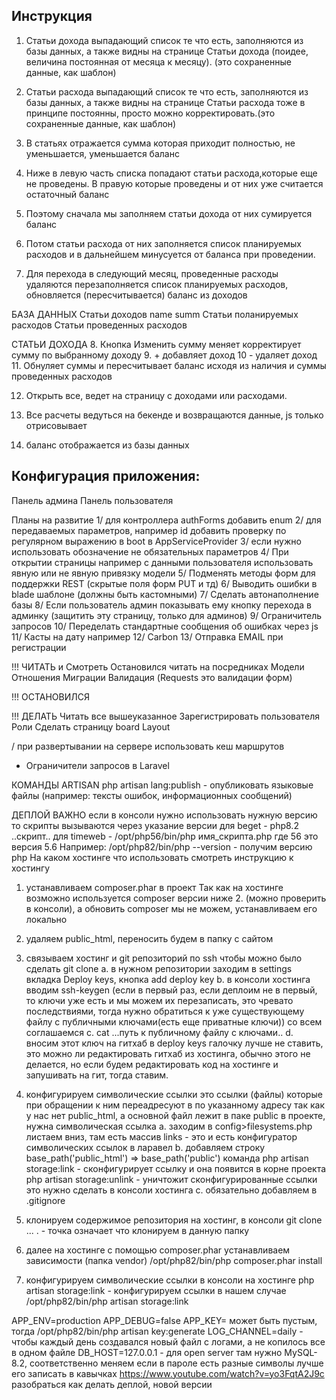 ## Инструкция
1. Статьи дохода выпадающий список те что есть, заполняются из базы данных, а также видны на странице Статьи дохода 
(поидее, величина постоянная от месяца к месяцу). (это сохраненные данные, как шаблон)
2. Статьи расхода выпадающий список те что есть, заполняются из базы данных, а также видны на странице Статьи расхода
тоже в принципе постоянны, просто можно корректировать.(это сохраненные данные, как шаблон)
3. В статьях отражается сумма которая приходит полностью, не уменьшается, уменьшается баланс

4. Ниже в левую часть списка попадают статьи расхода,которые еще не проведены.
В правую которые проведены и от них уже считается остаточный баланс

5. Поэтому сначала мы заполняем статьи дохода от них сумируется баланс
6. Потом статьи расхода от них заполняется список планируемых расходов и в дальнейшем минусуется от баланса при проведении.

7. Для перехода в следующий месяц, проведенные расходы удаляются перезаполняется список планируемых расходов, обновляется (пересчитывается) баланс из доходов

БАЗА ДАННЫХ
Статьи доходов name summ
Статьи поланируемых расходов
Статьи проведенных расходов

СТАТЬИ ДОХОДА
8. Кнопка Изменить сумму меняет корректирует сумму по выбранному доходу
9. + добавляет доход
10 - удаляет доход
11. Обнуляет суммы и пересчитывает баланс исходя из наличия и суммы проведенных расходов

12. Открыть все, ведет на страницу с доходами или расходами.

13. Все расчеты ведуться на бекенде и возвращаются данные, js только отрисовывает

14. баланс отображается из базы данных

## Конфигурация приложения:
Панель админа
Панель пользователя

Планы на развитие
1/      для контроллера authForms добавить enum
2/ для передаваемых параметров, например id добавить проверку по регулярном выражению в boot в AppServiceProvider
3/ если нужно использовать обозначение не обязательных параметров
4/ При открытии страницы например с данными пользователя использовать явную или не явную привязку модели
5/ Подменять методы форм для поддержки REST (скрытые поля форм PUT и тд)
6/       Выводить ошибки в blade шаблоне (должны быть кастомными)
7/       Сделать автонаполнение базы
8/ Если пользователь админ показывать ему кнопку перехода в админку (защитить эту страницу, только для админов)
9/ Ограничитель запросов
10/ Переделать стандартные сообщения об ошибках через js
11/ Касты на дату например 
12/ Carbon
13/ Отправка EMAIL при регистрации

!!! ЧИТАТЬ и Смотреть
Остановился читать на посредниках
Модели
Отношения
Миграции 
Валидация (Requests это валидации форм)


!!! ОСТАНОВИЛСЯ


!!! ДЕЛАТЬ
Читать все вышеуказанное
Зарегистрировать пользователя
Роли
Сделать страницу board
Layout



/ при развертывании на сервере использовать кеш маршрутов

- Ограничители запросов в Laravel


КОМАНДЫ ARTISAN
php artisan lang:publish - опубликовать языковые файлы (например: тексты ошибок, информационных сообщений)

ДЕПЛОЙ
ВАЖНО если в консоли нужно использовать нужную версию то скрипты вызываются через указание версии
для beget - php8.2 ..скрипт..
для timeweb - /opt/php56/bin/php имя_скрипта.php где 56 это версия 5.6
Например: /opt/php82/bin/php --version  -  получим версию php
На каком хостинге что использовать смотреть инструкцию к хостингу
 
1. устанавливаем composer.phar
в проект
Так как на хостинге возможно используется composer версии ниже 2. (можно проверить в консоли), 
а обновить composer мы не можем, устанавливаем его локально
2. удаляем public_html, переносить будем в папку с сайтом
3. связываем хостинг и git репозиторий по ssh чтобы можно было сделать git clone
 a. в нужном репозитории заходим в settings вкладка Deploy keys, кнопка add deploy key
 b. в консоли хостинга вводим ssh-keygen (если в первый раз, если деплоим не в первый, то ключи уже есть и мы можем их перезаписать, это чревато последствиями, тогда нужно обратиться к уже существующему файлу с публичными ключами(есть еще приватные ключи))
 со всем соглашаемся
 с. cat ...путь к публичному файлу с ключами..
 d. вносим этот ключ на гитхаб в deploy keys
 галочку лучше не ставить, это можно ли редактировать гитхаб из хостинга, обычно этого не делается,
 но если будем редактировать код на хостинге и запушивать на гит, тогда ставим.
5. конфигурируем символические ссылки
это ссылки (файлы) которые при обращении к ним переадресуют в по указанному адресу
так как у нас нет public_html, а основной файл лежит в паке public в проекте, нужна символическая ссылка
 a. заходим в config>filesystems.php листаем вниз, там есть массив links - это и есть конфигуратор символических ссылок в ларавел
 b. добавляем строку base_path('public_html') => base_path('public')
    команда php artisan storage:link - сконфигурирует ссылку и она появится в корне проекта
    php artisan storage:unlink - уничтожит сконфигурированные ссылки
    это нужно сделать в консоли хостинга
 с. обязательно добавляем в .gitignore
 
4. клонируем содержимое репозитория на хостинг, в консоли git clone ... . - точка означает что клонируем в данную папку
5. далее на хостинге с помощью composer.phar устанавливаем зависимости (папка vendor)
   /opt/php82/bin/php composer.phar install
6. конфигурируем символические ссылки
   в консоли на хостинге php artisan storage:link - конфигурируем ссылки
   в нашем случае /opt/php82/bin/php artisan storage:link

APP_ENV=production
APP_DEBUG=false
APP_KEY= может быть пустым, тогда /opt/php82/bin/php artisan key:generate
LOG_CHANNEL=daily - чтобы каждый день создавался новый файл с логами, а не копилось все в одном файле
DB_HOST=127.0.0.1 - для open server там нужно MySQL-8.2, соответственно меняем
если в пароле есть разные символы лучше его записать в кавычках
https://www.youtube.com/watch?v=yo3FqtA2J9c
разобраться как делать деплой, новой версии